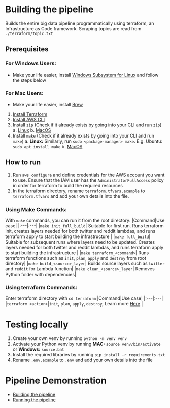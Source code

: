 # Building the pipeline
Builds the entire big data pipeline programmatically using terraform, an Infrastructure as Code framework. Scraping topics are read from `./terraform/topic.txt`
## Prerequisites
###  For Windows Users:
- Make your life easier, install [Windows Subsystem for Linux](https://learn.microsoft.com/en-us/windows/wsl/install) and follow the steps below

###  For Mac Users:
- Make your life easier, install [Brew](https://brew.sh/)

1. [Install Terraform](https://developer.hashicorp.com/terraform/tutorials/aws-get-started/install-cli)
2. [Install AWS CLI](https://aws.amazon.com/cli/)
3. Install `zip` (Check if it already exists by going into your CLI and run `zip`)
    a. [Linux](https://www.tecmint.com/install-zip-and-unzip-in-linux/)
    b. [MacOS](https://formulae.brew.sh/formula/zip)
4. Install `make` (Check if it already exists by going into your CLI and run `make`)
    a. **Linux:** Similarly, run `sudo <package-manager> make`. E.g. Ubuntu: `sudo apt install make`
    b. [MacOS](https://formulae.brew.sh/formula/make)




## How to run
1. Run `aws configure` and define credentials for the AWS account you want to use. Ensure that the IAM user has the `AdministratorFullAccess` policy in order for terraform to build the required resources 
2. In the terraform directory, rename `terraform.tfvars.example` to `terraform.tfvars` and add your own details into the file.
### Using Make Commands:
With `make` commands, you can run it from the root directory:
|Command|Use case|
|:---|:---|
|`make init_full_build`| Suitable for first run. Runs terraform init, creates layers needed for both twitter and reddit lambdas, and runs terraform apply to start building the infrastructure |
|`make full_build`| Suitable for subsequent runs where layers need to be updated. Creates layers needed for both twitter and reddit lambdas, and runs terraform apply to start building the infrastructure |
|`make terraform_<command>`| Runs terraform functions such as `init`, `plan`, `apply` and `destroy` from root directory|
|`make build_<source>_layer`| Builds source layers such as `twitter` and `reddit` for Lambda function|
|`make clean_<source>_layer`| Removes Python folder with dependencies|

### Using terraform Commands:
Enter terraform directory with `cd terraform`
|Command|Use case|
|:---|:---|
|`terraform <action>`|`init`, `plan`, `apply`, `destroy`, Learn more [Here](https://developer.hashicorp.com/terraform/cli/commands) |

# Testing locally
1. Create your own venv by running `python -m venv venv`
2. Activate your Python venv by running **MAC:** `source venv/bin/activate` or **Windows:** `source.bat`
3. Install the required libraries by running `pip install -r requirements.txt`
4. Rename `.env.example` to `.env` and add your own details into the file

# Pipeline Demonstration
- [Building the pipeline](https://youtu.be/XNzLogp0kxc)
- [Running the pipeline](https://youtu.be/qNZpKcV4xRo)
